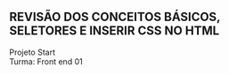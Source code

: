 ## REVISÃO DOS CONCEITOS BÁSICOS, SELETORES E INSERIR CSS NO HTML

Projeto Start <br/>
Turma: Front end 01
